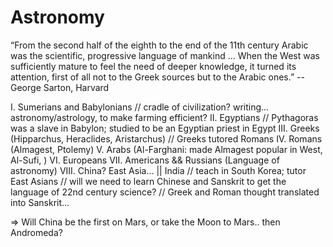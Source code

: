 # Astronomy

“From the second half of the eighth to the end of the 11th century Arabic was the scientific, progressive language of mankind ... When the West was sufficiently mature to feel the need of deeper knowledge, it turned its attention, first of all not to the Greek sources but to the Arabic ones.” -- George Sarton, Harvard

I. Sumerians and Babylonians
// cradle of civilization? writing... astronomy/astrology, to make farming efficient? 
II. Egyptians
// Pythagoras was a slave in Babylon; studied to be an Egyptian priest in Egypt
III. Greeks (Hipparchus, Heraclides, Aristarchus)
// Greeks tutored Romans
IV. Romans (Almagest, Ptolemy)
V. Arabs (Al-Farghani: made Almagest popular in West, Al-Sufi, )
VI. Europeans
VII. Americans && Russians (Language of astronomy)
VIII. China? East Asia... || India
// teach in South Korea; tutor East Asians
// will we need to learn Chinese and Sanskrit to get the language of 22nd century science? 
// Greek and Roman thought translated into Sanskrit... 

=> Will China be the first on Mars, or take the Moon to Mars.. then Andromeda? 